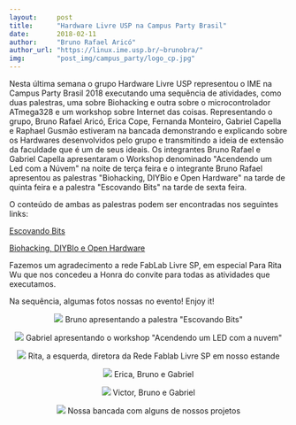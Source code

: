 ```yaml
---
layout:     post
title:      "Hardware Livre USP na Campus Party Brasil"
date:       2018-02-11
author:     "Bruno Rafael Aricó"
author_url: "https://linux.ime.usp.br/~brunobra/"
img: 	    "post_img/campus_party/logo_cp.jpg"
---
```


Nesta última semana o grupo Hardware Livre USP representou o IME na Campus Party Brasil 2018 executando uma sequência de atividades, como duas palestras, uma sobre Biohacking e outra sobre o microcontrolador ATmega328 e um workshop sobre Internet das coisas.
Representando o grupo, Bruno Rafael Aricó, Erica Cope, Fernanda Monteiro, Gabriel Capella e Raphael Gusmão estiveram na bancada demonstrando e explicando sobre os Hardwares desenvolvidos pelo grupo e transmitindo a ideia de extensão da faculdade que é um de seus ideais.
Os integrantes Bruno Rafael e Gabriel Capella apresentaram o Workshop denominado "Acendendo um Led com a Núvem" na noite de terça feira e o integrante Bruno Rafael apresentou as palestras "Biohacking, DIYBio e Open Hardware" na tarde de quinta feira e a palestra "Escovando Bits" na tarde de sexta feira.

O conteúdo de ambas as palestras podem ser encontradas nos seguintes links:

[Escovando Bits][bits]

[Biohacking, DIYBIo e Open Hardware][bio]

Fazemos um agradecimento a rede FabLab Livre SP, em especial Para Rita Wu que nos concedeu a Honra do convite para todas as atividades que executamos.

Na sequência, algumas fotos nossas no evento! Enjoy it! 

<p style="text-align: center;">
    <img src="{{ site.baseurl }}/post_img/campus_party/bruno_palco.jpg" style="margin: 0 auto; max-height: 390px;" />
Bruno apresentando a palestra "Escovando Bits"
</p>

<p style="text-align: center;">
    <img src="{{ site.baseurl }}/post_img/campus_party/capella_palco.jpg" style="margin: 0 auto; max-height: 390px;" />
Gabriel apresentando o workshop "Acendendo um LED com a nuvem"
</p>

<p style="text-align: center;">
    <img src="{{ site.baseurl }}/post_img/campus_party/stand_rita.jpg" style="margin: 0 auto; max-height: 390px;" />
Rita, a esquerda, diretora da Rede Fablab Livre SP em nosso estande
</p>

<p style="text-align: center;">
    <img src="{{ site.baseurl }}/post_img/campus_party/grupo_campus.jpg" style="margin: 0 auto; max-height: 390px;" />
Erica, Bruno e Gabriel
</p>

<p style="text-align: center;">
    <img src="{{ site.baseurl }}/post_img/campus_party/equipe.jpg" style="margin: 0 auto; max-height: 390px;" />
Victor, Bruno e Gabriel
</p>

<p style="text-align: center;">
    <img src="{{ site.baseurl }}/post_img/campus_party/stand.jpg" style="margin: 0 auto; max-height: 390px;" />
Nossa bancada com alguns de nossos projetos
</p>


[bio]: <https://www.youtube.com/watch?v=aUoU0zRtJ-M>
[bits]: <https://www.youtube.com/watch?v=0vr-9z18M_c>
